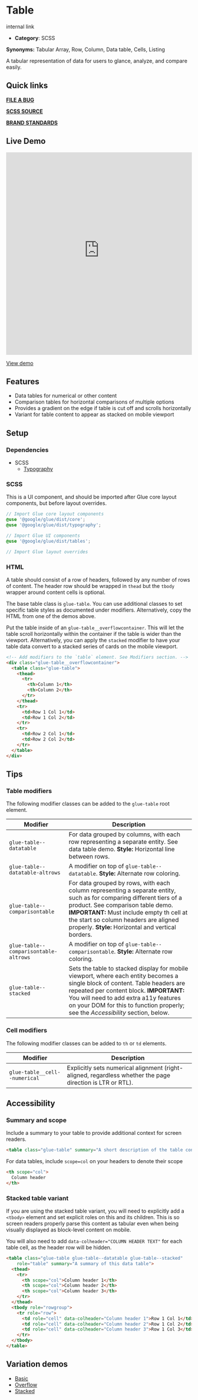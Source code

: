 # Table

internal link

<!--*
# Document freshness: For more information, see internal link
freshness: { owner: 'glue-eng-core' reviewed: '2023-07-05' }
*-->



-   **Category**: SCSS

**Synonyms:** Tabular Array, Row, Column, Data table, Cells, Listing

A tabular representation of data for users to glance, analyze, and compare
easily.

## Quick links

<section class="multicol">

**[FILE A BUG](https://b.corp.google.com/issues/new?component=86195&template=326202&title=%5BTable%5D)**

**[SCSS SOURCE](/src/tables/_index.scss)**

**[BRAND STANDARDS](https://standards.google/guidelines/marketing-web-standards/components/tables.html)**

</section>

## Live Demo

<iframe src="https://28-0-dot-glue-demo.appspot.com/standards-demos/components/tables/basic"
        width="100%" height="550" style="border:0;max-width:760px;"></iframe>

[View demo](https://28-0-dot-glue-demo.appspot.com/standards-demos/components/tables/basic)

## Features

-   Data tables for numerical or other content
-   Comparison tables for horizontal comparisons of multiple options
-   Provides a gradient on the edge if table is cut off and scrolls horizontally
-   Variant for table content to appear as stacked on mobile viewport

## Setup

### Dependencies

-   SCSS
    -   [Typography](/docs/components/typography.md)

### SCSS

This is a UI component, and should be imported after Glue core layout
components, but before layout overrides.

```scss
// Import Glue core layout components
@use '@google/glue/dist/core';
@use '@google/glue/dist/typography';

// Import Glue UI components
@use '@google/glue/dist/tables';

// Import Glue layout overrides
```


### HTML

A table should consist of a row of headers, followed by any number of rows of
content. The header row should be wrapped in `thead` but the `tbody` wrapper
around content cells is optional.

The base table class is `glue-table`. You can use additional classes to set
specific table styles as documented under modifiers. Alternatively, copy the
HTML from one of the demos above.

Put the table inside of an `glue-table__overflowcontainer`. This will let the
table scroll horizontally within the container if the table is wider than the
viewport. Alternatively, you can apply the `stacked` modifier to have your table
data convert to a stacked series of cards on the mobile viewport.

```html
<!-- Add modifiers to the `table` element. See Modifiers section. -->
<div class="glue-table__overflowcontainer">
  <table class="glue-table">
    <thead>
      <tr>
        <th>Column 1</th>
        <th>Column 2</th>
      </tr>
    </thead>
    <tr>
      <td>Row 1 Col 1</td>
      <td>Row 1 Col 2</td>
    </tr>
    <tr>
      <td>Row 2 Col 1</td>
      <td>Row 2 Col 2</td>
    </tr>
  </table>
</div>
```

## Tips

### Table modifiers

The following modifier classes can be added to the `glue-table` root element.

Modifier                              | Description
------------------------------------- | -----------
`glue-table--datatable`               | For data grouped by columns, with each row representing a separate entity. See data table demo. **Style:** Horizontal line between rows.
`glue-table--datatable-altrows`       | A modifier on top of `glue-table--datatable`. **Style:** Alternate row coloring.
`glue-table--comparisontable`         | For data grouped by rows, with each column representing a separate entity, such as for comparing different tiers of a product. See comparison table demo. **IMPORTANT:** Must include empty th cell at the start so column headers are aligned properly. **Style:** Horizontal and vertical borders.
`glue-table--comparisontable-altrows` | A modifier on top of `glue-table--comparisontable`. **Style:** Alternate row coloring.
`glue-table--stacked`                 | Sets the table to stacked display for mobile viewport, where each entity becomes a single block of content. Table headers are repeated per content block. **IMPORTANT:** You will need to add extra a11y features on your DOM for this to function properly; see the *Accessibility* section, below.

### Cell modifiers

The following modifier classes can be added to `th` or `td` elements.

Modifier                      | Description
----------------------------- | -----------
`glue-table__cell--numerical` | Explicitly sets numerical alignment (right-aligned, regardless whether the page direction is LTR or RTL).

## Accessibility

### Summary and scope

Include a summary to your table to provide additional context for screen
readers.

```html
<table class="glue-table" summary="A short description of the table content.">
```

For data tables, include `scope=col` on your headers to denote their scope

```html
<th scope="col">
  Column header
</th>
```

### Stacked table variant

If you are using the stacked table variant, you will need to explicitly add a
`<tbody>` element and set explicit roles on this and its children. This is so
screen readers properly parse this content as tabular even when being visually
displayed as block-level content on mobile.

You will also need to add `data-colheader="COLUMN HEADER TEXT"` for each table
cell, as the header row will be hidden.

```html
<table class="glue-table glue-table--datatable glue-table--stacked"
    role="table" summary="A summary of this data table">
  <thead>
    <tr>
      <th scope="col">Column header 1</th>
      <th scope="col">Column header 2</th>
      <th scope="col">Column header 3</th>
    </tr>
  </thead>
  <tbody role="rowgroup">
    <tr role="row">
      <td role="cell" data-colheader="Column header 1">Row 1 Col 1</td>
      <td role="cell" data-colheader="Column header 2">Row 1 Col 2</td>
      <td role="cell" data-colheader="Column header 3">Row 1 Col 3</td>
    </tr>
  </tbody>
</table>
```

## Variation demos

-   [Basic](https://28-0-dot-glue-demo.appspot.com/components/tables/basic)
-   [Overflow](https://28-0-dot-glue-demo.appspot.com/components/tables/overflow)
-   [Stacked](https://28-0-dot-glue-demo.appspot.com/components/tables/stacked)
